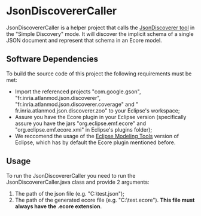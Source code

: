 # JsonDiscovererCaller
JsonDiscovererCaller is a helper project that calls the [JsonDiscoverer tool](http://som-research.uoc.edu/tools/jsonDiscoverer/) in the "Simple Discovery" mode.
It will discover the implicit schema of a single JSON document and represent that schema in an Ecore model.

## Software Dependencies
To build the source code of this project the following requirements must be met:

  - Import the referenced projects "com.google.gson", "fr.inria.atlanmod.json.discoverer", "fr.inria.atlanmod.json.discoverer.coverage" and " fr.inria.atlanmod.json.discoverer.zoo" to your Eclipse's workspace;
  - Assure you have the Ecore plugin in your Eclipse version (specifically assure you have the jars "org.eclipse.emf.ecore" and "org.eclipse.emf.ecore.xmi" in Eclipse's plugins folder);
  - We reccomend the usage of the [Eclipse Modeling Tools](http://www.eclipse.org/downloads/packages/eclipse-modeling-tools/mars1]) version of Eclipse, which has by default the Ecore plugin mentioned before.
  
## Usage
To run the JsonDiscovererCaller you need to run the JsonDiscovererCaller.java class and provide 2 arguments:
  1. The path of the json file (e.g. "C:\test.json");
  2. The path of the generated ecore file (e.g. "C:\test.ecore"). **This file must always have the .ecore extension**.
